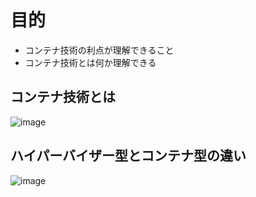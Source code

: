 # 目的

- コンテナ技術の利点が理解できること
- コンテナ技術とは何か理解できる

## コンテナ技術とは

![image](https://user-images.githubusercontent.com/119464648/227690603-2dcdacb8-0b9a-4673-a3d0-2fd81e1d06e9.png)

## ハイパーバイザー型とコンテナ型の違い

![image](https://user-images.githubusercontent.com/119464648/227814270-0ea04fac-55ee-47de-a39c-6fedcae4af94.png)